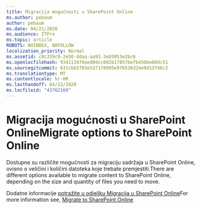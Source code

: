 ```yaml
---
title: Migracija mogućnosti u SharePoint Online
ms.author: pebaum
author: pebaum
ms.date: 04/21/2020
ms.audience: ITPro
ms.topic: article
ROBOTS: NOINDEX, NOFOLLOW
localization_priority: Normal
ms.assetid: c8c339c9-2e50-4daa-aa91-3eb5053e2bc6
ms.openlocfilehash: 934113470aed0dcc0d2b17857befb450be00dc51
ms.sourcegitcommit: 631cbb5f03e5371f0995e976536d24e9d13746c3
ms.translationtype: MT
ms.contentlocale: hr-HR
ms.lasthandoff: 04/22/2020
ms.locfileid: "43762169"
---
```

# <a name="migrate-options-to-sharepoint-online"></a><span data-ttu-id="d29fb-102">Migracija mogućnosti u SharePoint Online</span><span class="sxs-lookup"><span data-stu-id="d29fb-102">Migrate options to SharePoint Online</span></span>

<span data-ttu-id="d29fb-103">Dostupne su različite mogućnosti za migraciju sadržaja u SharePoint Online, ovisno o veličini i količini datoteka koje trebate premjestiti.</span><span class="sxs-lookup"><span data-stu-id="d29fb-103">There are different options available to migrate content to SharePoint Online, depending on the size and quantity of files you need to move.</span></span>
  
<span data-ttu-id="d29fb-104">Dodatne informacije [potražite u odjeljku Migracija u SharePoint Online](https://go.microsoft.com/fwlink/?linkid-2022029)</span><span class="sxs-lookup"><span data-stu-id="d29fb-104">For more information see, [Migrate to SharePoint Online](https://go.microsoft.com/fwlink/?linkid-2022029)</span></span>
  

